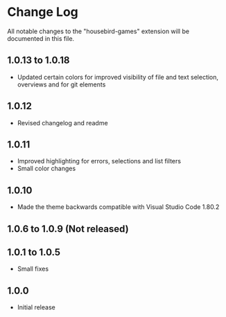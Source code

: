# Change Log

All notable changes to the "housebird-games" extension will be documented in this file.

## 1.0.13 to 1.0.18

- Updated certain colors for improved visibility of file and text selection, overviews and for git elements

## 1.0.12

- Revised changelog and readme


## 1.0.11

- Improved highlighting for errors, selections and list filters
- Small color changes


## 1.0.10

- Made the theme backwards compatible with Visual Studio Code 1.80.2


## 1.0.6 to 1.0.9 (Not released)


## 1.0.1 to 1.0.5

- Small fixes


## 1.0.0

- Initial release
